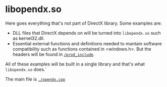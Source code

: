 # libopendx.so
Here goes everything that's not part of DirectX library.
Some examples are:
* DLL files that DirectX depends on will be turned into `libopendx.so`
such as kernel32.dll.
* Essential external functions and definitions needed to mantain software
compatibility such as functions contained in <windows.h>. But the headers
will be found in [`/prod_include`](../../prod_include).

All of these examples will be built in a single library and that's what
`libopendx.so` does.`

The main file is [`./opendx.cpp`](./opendx.cpp)
